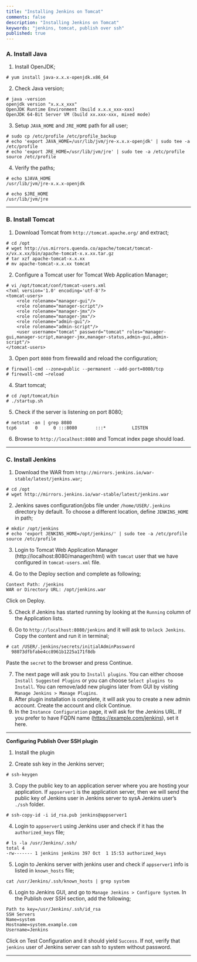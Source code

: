 ```yaml
---
title: "Installing Jenkins on Tomcat"
comments: false
description: "Installing Jenkins on Tomcat"
keywords: "jenkins, tomcat, publish over ssh"
published: true
---
```


### A. Install Java

1. Install OpenJDK;
```
# yum install java-x.x.x-openjdk.x86_64
```

2. Check Java version;
```
# java -version
openjdk version "x.x.x_xxx"
OpenJDK Runtime Environment (build x.x.x_xxx-xxx)
OpenJDK 64-Bit Server VM (build xx.xxx-xxx, mixed mode)
```

3. Setup `JAVA_HOME` and `JRE_HOME` path for all user;
```
# sudo cp /etc/profile /etc/profile_backup
# echo 'export JAVA_HOME=/usr/lib/jvm/jre-x.x.x-openjdk' | sudo tee -a /etc/profile
# echo 'export JRE_HOME=/usr/lib/jvm/jre' | sudo tee -a /etc/profile
source /etc/profile
```

4. Verify the paths;
```
# echo $JAVA_HOME
/usr/lib/jvm/jre-x.x.x-openjdk
```
```
# echo $JRE_HOME
/usr/lib/jvm/jre
```
---

### B. Install Tomcat

1. Download Tomcat from `http://tomcat.apache.org/` and extract;
```
# cd /opt
# wget http://us.mirrors.quenda.co/apache/tomcat/tomcat-x/vx.x.xx/bin/apache-tomcat-x.x.xx.tar.gz
# tar xzf apache-tomcat-x.x.xx
# mv apache-tomcat-x.x.xx tomcat
```

2. Configure a Tomcat user for Tomcat Web Application Manager;
```
# vi /opt/tomcat/conf/tomcat-users.xml  
<?xml version='1.0' encoding='utf-8'?>
<tomcat-users>
    <role rolename="manager-gui"/>
    <role rolename="manager-script"/>
    <role rolename="manager-jmx"/>
    <role rolename="manager-jmx"/>
    <role rolename="admin-gui"/>
    <role rolename="admin-script"/>
    <user username="tomcat" password="tomcat" roles="manager-gui,manager-script,manager-jmx,manager-status,admin-gui,admin-script"/>
</tomcat-users>
```

3. Open port `8080` from firewalld and reload the configuration;
```
# firewall-cmd --zone=public --permanent --add-port=8080/tcp
# firewall-cmd –reload
```

4. Start tomcat;
```
# cd /opt/tomcat/bin
# ./startup.sh
```

5. Check if the server is listening on port 8080;
```
# netstat -an | grep 8080
tcp6       0      0 :::8080       :::*          LISTEN
```

6. Browse to `http://localhost:8080` and Tomcat index page should load.

---

### C. Install Jenkins
1. Download the WAR from `http://mirrors.jenkins.io/war-stable/latest/jenkins.war`;
```
# cd /opt
# wget http://mirrors.jenkins.io/war-stable/latest/jenkins.war
```

2. Jenkins saves configuration/jobs file under `/home/USER/.jenkins` directory by default. To choose a different location, define `JENKINS_HOME` in path;
```
# mkdir /opt/jenkins
# echo 'export JENKINS_HOME=/opt/jenkins/' | sudo tee -a /etc/profile
source /etc/profile
```

3. Login to Tomcat Web Application Manager (http://localhost:8080/manager/html) with `tomcat` user that we have configured in `tomcat-users.xml` file.

4. Go to the Deploy section and complete as following;
```
Context Path: /jenkins
WAR or Directory URL: /opt/jenkins.war
```

Click on Deploy.

5. Check if Jenkins has started running by looking at the `Running` column of the Application lists.

6. Go to `http://localhost:8080/jenkins` and it will ask to `Unlock Jenkins`. Copy the content and run it in terminal;
```
# cat /USER/.jenkins/secrets/initialAdminPassword
  98073dfbfabe4cc8961b1225a171f8db
```
Paste the `secret` to the browser and press Continue.

7. The next page will ask you to `Install plugins`. You can either choose `Install Suggested Plugins` or you can choose `Select plugins to Install`. You can remove/add new plugins later from GUI by visiting `Manage Jenkins > Manage Plugins`.
8. After plugin installation is complete, it will ask you to create a new admin account. Create the account and click Continue.
9. In the `Instance Configuration` page, it will ask for the Jenkins URL. If you prefer to have FQDN name (https://example.com/jenkins), set it here.

---

**Configuring Publish Over SSH plugin**
1. Install the plugin

2. Create ssh key in the Jenkins server;
```
# ssh-keygen
```

3. Copy the public key to an application server where you are hosting your application. If `appserver1` is the application server, then we will send the public key of Jenkins user in Jenkins server to sysA Jenkins user’s `./ssh` folder.
```
# ssh-copy-id -i id_rsa.pub jenkins@appserver1 
```

4. Login to `appserver1` using Jenkins user and check if it has the `authorized_keys` file;
```
# ls -la /usr/Jenkins/.ssh/
total 4
-rw------- 1 jenkins jenkins 397 Oct  1 15:53 authorized_keys
```

5. Login to Jenkins server with jenkins user and check if `appserver1` info is listed in `known_hosts` file;
```
cat /usr/Jenkins/.ssh/known_hosts | grep system
```

6. Login to Jenkins GUI, and go to `Manage Jenkins > Configure System`. In the Publish over SSH section, add the following;
```
Path to key=/usr/Jenkins/.ssh/id_rsa
SSH Servers
Name=system
Hostname=system.example.com
Username=Jenkins
```

Click on Test Configuration and it should yield `Success`. If not, verify that `jenkins` user of Jenkins server can ssh to system without password.

---
